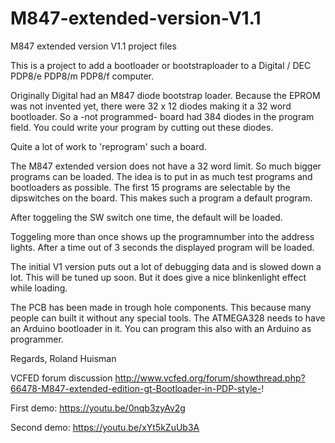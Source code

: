 # M847-extended-version-V1.1
M847 extended version V1.1 project files

This is a project to add a bootloader or bootstraploader to a Digital / DEC PDP8/e PDP8/m PDP8/f computer.

Originally Digital had an M847 diode bootstrap loader. Because the EPROM was not
invented yet, there were 32 x 12 diodes making it a 32 word bootloader.
So a -not programmed- board had 384 diodes in the program field. You could
write your program by cutting out these diodes.

Quite a lot of work to 'reprogram' such a board.

The M847 extended version does not have a 32 word limit. So much bigger programs can be loaded.
The idea is to put in as much test programs and bootloaders as possible. The first 15 programs
are selectable by the dipswitches on the board. This makes such a program a default program.

After toggeling the SW switch one time, the default will be loaded.

Toggeling more than once shows up the programnumber into the address lights.
After a time out of 3 seconds the displayed program will be loaded.

The initial V1 version puts out a lot of debugging data and is slowed down a lot.
This will be tuned up soon. But it does give a nice blinkenlight effect while loading.

The PCB has been made in trough hole components. This because many people can built it
without any special tools. The ATMEGA328 needs to have an Arduino bootloader in it.
You can program this also with an Arduino as programmer.

Regards, Roland Huisman

VCFED forum discussion http://www.vcfed.org/forum/showthread.php?66478-M847-extended-edition-gt-Bootloader-in-PDP-style-!

First demo: https://youtu.be/0nqb3zyAv2g

Second demo: https://youtu.be/xYt5kZuUb3A

